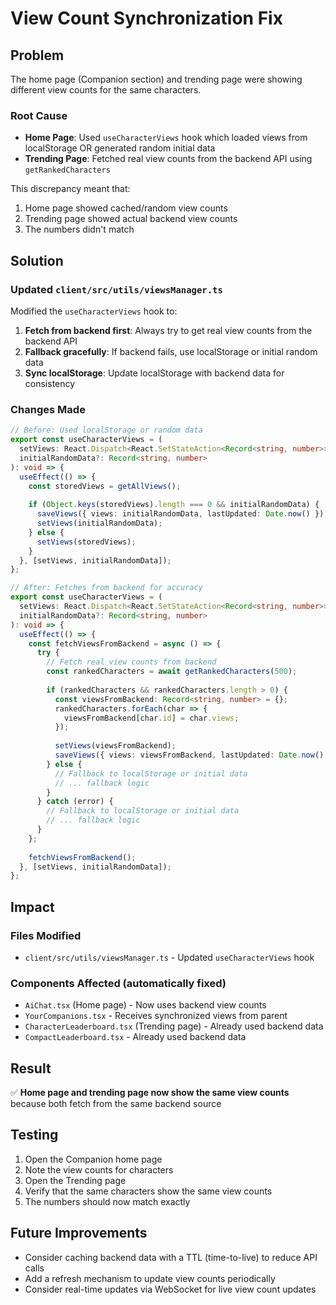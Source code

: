 # View Count Synchronization Fix

## Problem
The home page (Companion section) and trending page were showing different view counts for the same characters.

### Root Cause
- **Home Page**: Used `useCharacterViews` hook which loaded views from localStorage OR generated random initial data
- **Trending Page**: Fetched real view counts from the backend API using `getRankedCharacters`

This discrepancy meant that:
1. Home page showed cached/random view counts
2. Trending page showed actual backend view counts
3. The numbers didn't match

## Solution

### Updated `client/src/utils/viewsManager.ts`
Modified the `useCharacterViews` hook to:
1. **Fetch from backend first**: Always try to get real view counts from the backend API
2. **Fallback gracefully**: If backend fails, use localStorage or initial random data
3. **Sync localStorage**: Update localStorage with backend data for consistency

### Changes Made

```typescript
// Before: Used localStorage or random data
export const useCharacterViews = (
  setViews: React.Dispatch<React.SetStateAction<Record<string, number>>>,
  initialRandomData?: Record<string, number>
): void => {
  useEffect(() => {
    const storedViews = getAllViews();
    
    if (Object.keys(storedViews).length === 0 && initialRandomData) {
      saveViews({ views: initialRandomData, lastUpdated: Date.now() });
      setViews(initialRandomData);
    } else {
      setViews(storedViews);
    }
  }, [setViews, initialRandomData]);
};

// After: Fetches from backend for accuracy
export const useCharacterViews = (
  setViews: React.Dispatch<React.SetStateAction<Record<string, number>>>,
  initialRandomData?: Record<string, number>
): void => {
  useEffect(() => {
    const fetchViewsFromBackend = async () => {
      try {
        // Fetch real view counts from backend
        const rankedCharacters = await getRankedCharacters(500);
        
        if (rankedCharacters && rankedCharacters.length > 0) {
          const viewsFromBackend: Record<string, number> = {};
          rankedCharacters.forEach(char => {
            viewsFromBackend[char.id] = char.views;
          });
          
          setViews(viewsFromBackend);
          saveViews({ views: viewsFromBackend, lastUpdated: Date.now() });
        } else {
          // Fallback to localStorage or initial data
          // ... fallback logic
        }
      } catch (error) {
        // Fallback to localStorage or initial data
        // ... fallback logic
      }
    };
    
    fetchViewsFromBackend();
  }, [setViews, initialRandomData]);
};
```

## Impact

### Files Modified
- `client/src/utils/viewsManager.ts` - Updated `useCharacterViews` hook

### Components Affected (automatically fixed)
- `AiChat.tsx` (Home page) - Now uses backend view counts
- `YourCompanions.tsx` - Receives synchronized views from parent
- `CharacterLeaderboard.tsx` (Trending page) - Already used backend data
- `CompactLeaderboard.tsx` - Already used backend data

## Result
✅ **Home page and trending page now show the same view counts** because both fetch from the same backend source

## Testing
1. Open the Companion home page
2. Note the view counts for characters
3. Open the Trending page
4. Verify that the same characters show the same view counts
5. The numbers should now match exactly

## Future Improvements
- Consider caching backend data with a TTL (time-to-live) to reduce API calls
- Add a refresh mechanism to update view counts periodically
- Consider real-time updates via WebSocket for live view count updates

